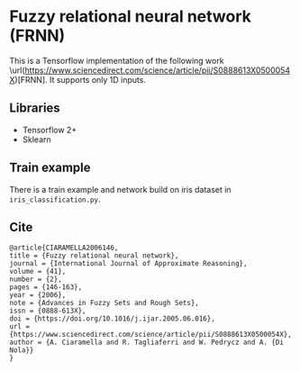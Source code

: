 # Fuzzy relational neural network (FRNN)

This is a Tensorflow implementation of the following work \url(https://www.sciencedirect.com/science/article/pii/S0888613X0500054X)[FRNN]. It supports only 1D inputs.

## Libraries

- Tensorflow 2+
- Sklearn


## Train example

There is a train example and network build on iris dataset in `iris_classification.py`.


## Cite

```
@article{CIARAMELLA2006146,
title = {Fuzzy relational neural network},
journal = {International Journal of Approximate Reasoning},
volume = {41},
number = {2},
pages = {146-163},
year = {2006},
note = {Advances in Fuzzy Sets and Rough Sets},
issn = {0888-613X},
doi = {https://doi.org/10.1016/j.ijar.2005.06.016},
url = {https://www.sciencedirect.com/science/article/pii/S0888613X0500054X},
author = {A. Ciaramella and R. Tagliaferri and W. Pedrycz and A. {Di Nola}}
} 
```